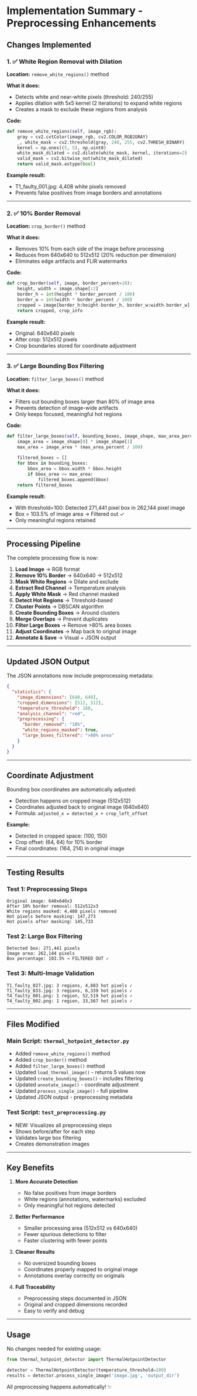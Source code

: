 # Implementation Summary - Preprocessing Enhancements

## Changes Implemented

### 1. ✅ White Region Removal with Dilation
**Location:** `remove_white_regions()` method

**What it does:**
- Detects white and near-white pixels (threshold: 240/255)
- Applies dilation with 5x5 kernel (2 iterations) to expand white regions
- Creates a mask to exclude these regions from analysis

**Code:**
```python
def remove_white_regions(self, image_rgb):
    gray = cv2.cvtColor(image_rgb, cv2.COLOR_RGB2GRAY)
    _, white_mask = cv2.threshold(gray, 240, 255, cv2.THRESH_BINARY)
    kernel = np.ones((5, 5), np.uint8)
    white_mask_dilated = cv2.dilate(white_mask, kernel, iterations=2)
    valid_mask = cv2.bitwise_not(white_mask_dilated)
    return valid_mask.astype(bool)
```

**Example result:**
- T1_faulty_001.jpg: 4,408 white pixels removed
- Prevents false positives from image borders and annotations

---

### 2. ✅ 10% Border Removal
**Location:** `crop_border()` method

**What it does:**
- Removes 10% from each side of the image before processing
- Reduces from 640x640 to 512x512 (20% reduction per dimension)
- Eliminates edge artifacts and FLIR watermarks

**Code:**
```python
def crop_border(self, image, border_percent=10):
    height, width = image.shape[:2]
    border_h = int(height * border_percent / 100)
    border_w = int(width * border_percent / 100)
    cropped = image[border_h:height-border_h, border_w:width-border_w]
    return cropped, crop_info
```

**Example result:**
- Original: 640x640 pixels
- After crop: 512x512 pixels
- Crop boundaries stored for coordinate adjustment

---

### 3. ✅ Large Bounding Box Filtering
**Location:** `filter_large_boxes()` method

**What it does:**
- Filters out bounding boxes larger than 80% of image area
- Prevents detection of image-wide artifacts
- Only keeps focused, meaningful hot regions

**Code:**
```python
def filter_large_boxes(self, bounding_boxes, image_shape, max_area_percent=80):
    image_area = image_shape[0] * image_shape[1]
    max_area = image_area * (max_area_percent / 100)
    
    filtered_boxes = []
    for bbox in bounding_boxes:
        bbox_area = bbox.width * bbox.height
        if bbox_area <= max_area:
            filtered_boxes.append(bbox)
    return filtered_boxes
```

**Example result:**
- With threshold=100: Detected 271,441 pixel box in 262,144 pixel image
- Box = 103.5% of image area → Filtered out ✓
- Only meaningful regions retained

---

## Processing Pipeline

The complete processing flow is now:

1. **Load Image** → RGB format
2. **Remove 10% Border** → 640x640 → 512x512
3. **Mask White Regions** → Dilate and exclude
4. **Extract Red Channel** → Temperature analysis
5. **Apply White Mask** → Red channel masked
6. **Detect Hot Regions** → Threshold-based
7. **Cluster Points** → DBSCAN algorithm
8. **Create Bounding Boxes** → Around clusters
9. **Merge Overlaps** → Prevent duplicates
10. **Filter Large Boxes** → Remove >80% area boxes
11. **Adjust Coordinates** → Map back to original image
12. **Annotate & Save** → Visual + JSON output

---

## Updated JSON Output

The JSON annotations now include preprocessing metadata:

```json
{
  "statistics": {
    "image_dimensions": [640, 640],
    "cropped_dimensions": [512, 512],
    "temperature_threshold": 180,
    "analysis_channel": "red",
    "preprocessing": {
      "border_removed": "10%",
      "white_regions_masked": true,
      "large_boxes_filtered": ">80% area"
    }
  }
}
```

---

## Coordinate Adjustment

Bounding box coordinates are automatically adjusted:
- Detection happens on cropped image (512x512)
- Coordinates adjusted back to original image (640x640)
- Formula: `adjusted_x = detected_x + crop_left_offset`

**Example:**
- Detected in cropped space: (100, 150)
- Crop offset: (64, 64) for 10% border
- Final coordinates: (164, 214) in original image

---

## Testing Results

### Test 1: Preprocessing Steps
```
Original image: 640x640x3
After 10% border removal: 512x512x3
White regions masked: 4,408 pixels removed
Hot pixels before masking: 147,273
Hot pixels after masking: 145,733
```

### Test 2: Large Box Filtering
```
Detected box: 271,441 pixels
Image area: 262,144 pixels
Box percentage: 103.5% → FILTERED OUT ✓
```

### Test 3: Multi-Image Validation
```
T1_faulty_027.jpg: 3 regions, 4,883 hot pixels ✓
T1_faulty_033.jpg: 3 regions, 6,339 hot pixels ✓
T4_faulty_001.png: 1 region, 52,519 hot pixels ✓
T4_faulty_002.png: 1 region, 33,567 hot pixels ✓
```

---

## Files Modified

### Main Script: `thermal_hotpoint_detector.py`
- Added `remove_white_regions()` method
- Added `crop_border()` method
- Added `filter_large_boxes()` method
- Updated `load_thermal_image()` - returns 5 values now
- Updated `create_bounding_boxes()` - includes filtering
- Updated `annotate_image()` - coordinate adjustment
- Updated `process_single_image()` - full pipeline
- Updated JSON output - preprocessing metadata

### Test Script: `test_preprocessing.py`
- NEW: Visualizes all preprocessing steps
- Shows before/after for each step
- Validates large box filtering
- Creates demonstration images

---

## Key Benefits

1. **More Accurate Detection**
   - No false positives from image borders
   - White regions (annotations, watermarks) excluded
   - Only meaningful hot regions detected

2. **Better Performance**
   - Smaller processing area (512x512 vs 640x640)
   - Fewer spurious detections to filter
   - Faster clustering with fewer points

3. **Cleaner Results**
   - No oversized bounding boxes
   - Coordinates properly mapped to original image
   - Annotations overlay correctly on originals

4. **Full Traceability**
   - Preprocessing steps documented in JSON
   - Original and cropped dimensions recorded
   - Easy to verify and debug

---

## Usage

No changes needed for existing usage:

```python
from thermal_hotpoint_detector import ThermalHotpointDetector

detector = ThermalHotpointDetector(temperature_threshold=180)
results = detector.process_single_image('image.jpg', 'output_dir')
```

All preprocessing happens automatically! ✨
